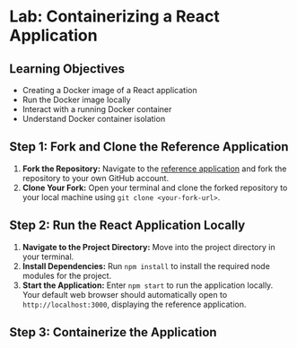 # Lab: Containerizing a React Application

## Learning Objectives
- Creating a Docker image of a React application
- Run the Docker image locally
- Interact with a running Docker container
- Understand Docker container isolation

## Step 1: Fork and Clone the Reference Application
1. **Fork the Repository:** Navigate to the [reference application](https://github.com/open-devsecops/topic-2-lab-reference-app) and fork the repository to your own GitHub account.
2. **Clone Your Fork:** Open your terminal and clone the forked repository to your local machine using `git clone <your-fork-url>`.

## Step 2: Run the React Application Locally

1. **Navigate to the Project Directory:** Move into the project directory in your terminal.
2. **Install Dependencies:** Run `npm install` to install the required node modules for the project.
3. **Start the Application:** Enter `npm start` to run the application locally. Your default web browser should automatically open to `http://localhost:3000`, displaying the reference application.

## Step 3: Containerize the Application

